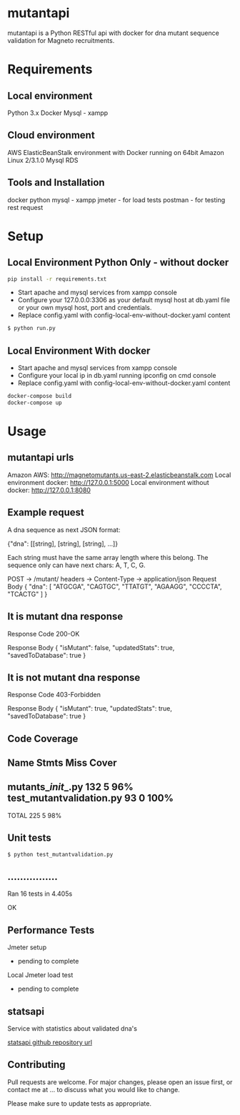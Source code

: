 # mutantapi

mutantapi is a Python RESTful api  with docker for dna mutant sequence validation for Magneto recruitments.



# Requirements

## Local environment

Python 3.x
Docker
Mysql - xampp

## Cloud environment

AWS ElasticBeanStalk environment with Docker running on 64bit Amazon Linux 2/3.1.0
Mysql RDS

## Tools and Installation

docker
python
mysql - xampp
jmeter - for load tests
postman - for testing rest request



# Setup

## Local Environment Python Only - without docker

```bash
pip install -r requirements.txt
```
- Start apache and mysql services from xampp console
- Configure your 127.0.0.0:3306 as your default mysql host at db.yaml file or your own mysql host, port and credentials.
- Replace config.yaml with config-local-env-without-docker.yaml content

```bash
$ python run.py
```

## Local Environment With docker

- Start apache and mysql services from xampp console
- Configure your local ip in db.yaml running ipconfig on cmd console
- Replace config.yaml with config-local-env-without-docker.yaml content

```bash
docker-compose build
docker-compose up
```



# Usage

## mutantapi urls
Amazon AWS: http://magnetomutants.us-east-2.elasticbeanstalk.com
Local environment docker: http://127.0.0.1:5000
Local environment without docker: http://127.0.0.1:8080

## Example request

A dna sequence as next JSON format:

{"dna": [[string], [string], [string], ...]}

Each string must have the same array length where this belong. The sequence only can have next chars: A, T, C, G.

POST → /mutant/ 
headers → Content-Type → application/json
Request Body
{
    "dna": [
        "ATGCGA",
        "CAGTGC",
        "TTATGT",
        "AGAAGG",
        "CCCCTA",
        "TCACTG"
    ]
}

## It is mutant dna response

Response Code 
200-OK

Response Body
{
    "isMutant": false,
    "updatedStats": true,
    "savedToDatabase": true
}

## It is not mutant dna response

Response Code 
403-Forbidden

Response Body
{
    "isMutant": true,
    "updatedStats": true,
    "savedToDatabase": true
}



## Code Coverage

Name                       Stmts   Miss  Cover
----------------------------------------------
mutants\__init__.py          132      5    96%
test_mutantvalidation.py      93      0   100%
----------------------------------------------
TOTAL                        225      5    98%

## Unit tests

```bash
$ python test_mutantvalidation.py
```

................
----------------------------------------------------------------------
Ran 16 tests in 4.405s

OK

## Performance Tests

Jmeter setup

- pending to complete

Local Jmeter load test

- pending to complete

## statsapi

Service with statistics about validated dna's

[statsapi github repository url](https://github.com/sergion2010/statsapi)

## Contributing

Pull requests are welcome. For major changes, please open an issue first, or contact me at ... to discuss what you would like to change.

Please make sure to update tests as appropriate.
